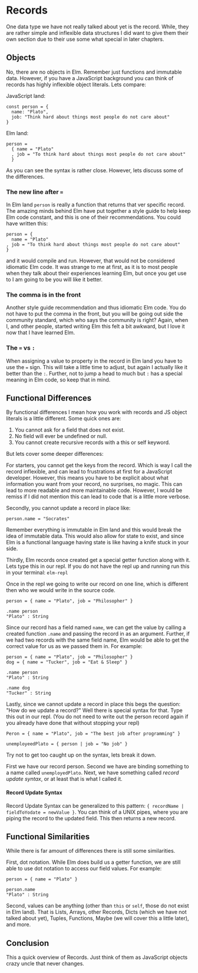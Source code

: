 # Records

One data type we have not really talked about yet is the record. While, they are rather simple and inflexible data structures I did want to give them their own section due to their use some what special in later chapters.

## Objects

No, there are no objects in Elm. Remember just functions and immutable data. However, if you have a JavaScript background you can think of records has highly inflexible object literals. Lets compare:

JavaScript land:

```
const person = {
  name: "Plato",
  job: "Think hard about things most people do not care about"
}
```

Elm land:

```
person =
  { name = "Plato"
  , job = "To think hard about things most people do not care about"
  }
```

As you can see the syntax is rather close. However, lets discuss some of the differences.

### The new line after `=`

In Elm land `person` is really a function that returns that ver specific record. The amazing minds behind Elm have put together a style guide to help keep Elm code constant, and this is one of their recommendations. You could have written this:

```
person = {
  name = "Plato"
, job = "To think hard about things most people do not care about"
}
```

and it would compile and run. However, that would not be considered idiomatic Elm code. It was strange to me at first, as it is to most people when they talk about their experiences learning Elm, but once you get use to I am going to be you will like it better.

### The comma is in the front

Another style guide recommendation and thus idiomatic Elm code. You do not have to put the comma in the front, but you will be going out side the community standard, which who says the community is right? Again, when I, and other people, started writing Elm this felt a bit awkward, but I love it now that I have learned Elm.

### The `=` vs `:`

When assigning a value to property in the record in Elm land you have to use the `=` sign. This will take a little time to adjust, but again I actually like it better than the `:`. Further, not to jump a head to much but `:` has a special meaning in Elm code, so keep that in mind.

## Functional Differences

By functional differences I mean how you work with records and JS object literals is a little different. Some quick ones are:

1. You cannot ask for a field that does not exist.
2. No field will ever be undefined or null.
3. You cannot create recursive records with a this or self keyword.

But lets cover some deeper differences:

For starters, you cannot get the keys from the record. Which is way I call the record inflexible, and can lead to frustrations at first for a JavaScript developer. However, this means you have to be explicit about what information you want from your record, no surprises, no magic. This can lead to more readable and more maintainable code. However, I would be remiss if I did not mention this can lead to code that is a little more verbose.


Secondly, you cannot update a record in place like:

```
person.name = "Socrates"
```

Remember everything is immutable in Elm land and this would break the idea of immutable data. This would also allow for state to exist, and since Elm is a functional language having state is like having a knife stuck in your side.

Thirdly, Elm records once created get a special getter function along with it. Lets type this in our repl. If you do not have the repl up and running run this in your terminal: `elm-repl`

Once in the repl we going to write our record on one line, which is different then who we would write in the source code.

```
person = { name = "Plato", job = "Philosopher" }

.name person
"Plato" : String

```

Since our record has a field named `name`, we can get the value by calling a created function `.name` and passing the record in as an argument. Further, if we had two records with the same field name, Elm would be able to get the correct value for us as we passed them in. For example:

```
person = { name = "Plato", job = "Philosopher" }
dog = { name = "Tucker", job = "Eat & Sleep" }

.name person
"Plato" : String

.name dog
"Tucker" : String
```

Lastly, since we cannot update a record in place this begs the question: "How do we update a record?" Well there is special syntax for that. Type this out in our repl. (You do not need to write out the person record again if you already have done that without stopping your repl)

```
Peron = { name = "Plato", job = "The best job after programming" }

unemployeedPlato = { person | job = "No job" }

```

Try not to get too caught up on the syntax, lets break it down.

First we have our record person.
Second we have are binding something to a name called `unemployedPlato`.
Next, we have something called *record update syntax*, or at least that is what I called it.

#### Record Update Syntax

Record Update Syntax can be generalized to this pattern: `{ recordName | fieldToYodate = newValue }`. You can think of a UNIX pipes, where you are piping the record to the updated field. This then returns a new record.

## Functional Similarities

While there is far amount of differences there is still some similarities.

First, dot notation. While Elm does build us a getter function, we are still able to use dot notation to access our field values. For example:

```
person = { name = "Plato" }

person.name
"Plato" : String

```

Second, values can be anything (other than `this` or `self`, those do not exist in Elm land). That is Lists, Arrays, other Records, Dicts (which we have not talked about yet), Tuples, Functions, Maybe (we will cover this a little later), and more.


## Conclusion

This a quick overview of Records. Just think of them as JavaScript objects crazy uncle that never changes.
